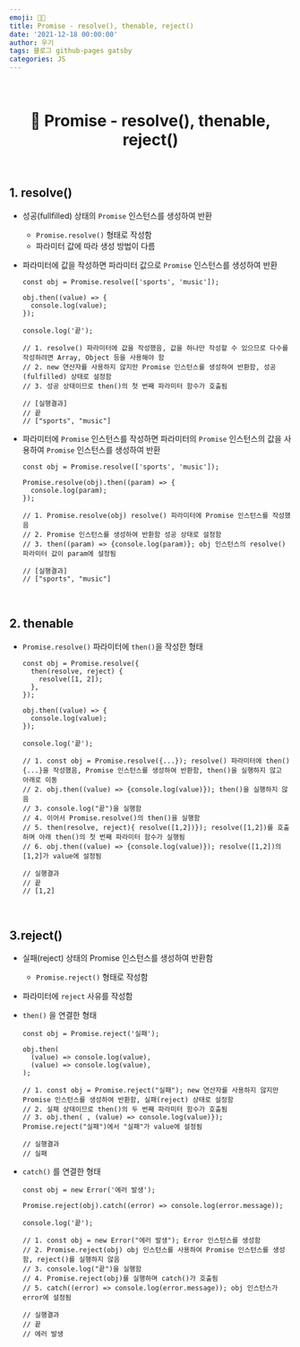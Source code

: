 ```yaml
---
emoji: 👨‍💻
title: Promise - resolve(), thenable, reject()
date: '2021-12-18 00:00:00'
author: 우기
tags: 블로그 github-pages gatsby
categories: JS
---
```


<br>

<h1 align="center">
  👋  Promise -  resolve(), thenable, reject()
</h1>

<br>

## 1. resolve()

- 성공(fullfilled) 상태의 `Promise` 인스턴스를 생성하여 반환

  - `Promise.resolve()` 형태로 작성함
  - 파라미터 값에 따라 생성 방법이 다름

- 파라미터에 값을 작성하면 파라미터 값으로 `Promise` 인스턴스를 생성하여 반환

  ```tsx
  const obj = Promise.resolve(['sports', 'music']);

  obj.then((value) => {
    console.log(value);
  });

  console.log('끝');

  // 1. resolve() 파라미터에 값을 작성했음, 값을 하나만 작성할 수 있으므로 다수를 작성하려면 Array, Object 등을 사용해야 함
  // 2. new 연산자를 사용하지 않지만 Promise 인스턴스를 생성하여 반환함, 성공(fulfilled) 상태로 설정함
  // 3. 성공 상태이므로 then()의 첫 번째 파라미터 함수가 호출됨

  // [실행결과]
  // 끝
  // ["sports", "music"]
  ```

- 파라미터에 `Promise` 인스턴스를 작성하면 파라미터의 `Promise` 인스턴스의 값을 사용하여 `Promise` 인스턴스를 생성하여 반환

  ```tsx
  const obj = Promise.resolve(['sports', 'music']);

  Promise.resolve(obj).then((param) => {
    console.log(param);
  });

  // 1. Promise.resolve(obj) resolve() 파라미터에 Promise 인스턴스를 작성했음
  // 2. Promise 인스턴스를 생성하여 반환함 성공 상태로 설정함
  // 3. then((param) => {console.log(param)}; obj 인스턴스의 resolve() 파라미터 값이 param에 설정됨

  // [실행결과]
  // ["sports", "music"]
  ```

<br>

## 2. thenable

- `Promise.resolve()` 파라미터에 `then()`을 작성한 형태

  ```tsx
  const obj = Promise.resolve({
    then(resolve, reject) {
      resolve([1, 2]);
    },
  });

  obj.then((value) => {
    console.log(value);
  });

  console.log('끝');

  // 1. const obj = Promise.resolve({...}); resolve() 파라미터에 then(){...}을 작성했음, Promise 인스턴스를 생성하여 반환함, then()을 실행하지 않고 아래로 이동
  // 2. obj.then((value) => {console.log(value)}); then()을 실행하지 않음
  // 3. console.log("끝")을 실행함
  // 4. 이어서 Promise.resolve()의 then()을 실행함
  // 5. then(resolve, reject){ resolve([1,2])}); resolve([1,2])를 호출하며 아래 then()의 첫 번째 파라미터 함수가 실행됨
  // 6. obj.then((value) => {console.log(value)}); resolve([1,2])의 [1,2]가 value에 설정됨

  // 실행결과
  // 끝
  // [1,2]
  ```

<br>

## 3.reject()

- 실패(reject) 상태의 Promise 인스턴스를 생성하여 반환함

  - `Promise.reject()` 형태로 작성함

- 파라미터에 `reject` 사유를 작성함

- `then()` 을 연결한 형태

  ```tsx
  const obj = Promise.reject('실패');

  obj.then(
    (value) => console.log(value),
    (value) => console.log(value),
  );

  // 1. const obj = Promise.reject("실패"); new 연산자를 사용하지 않지만 Promise 인스턴스를 생성하여 반환함, 실패(reject) 상태로 설정함
  // 2. 실패 상태이므로 then()의 두 번째 파라미터 함수가 호출됨
  // 3. obj.then( , (value) => console.log(value)}); Promise.reject("실패")에서 "실패"가 value에 설정됨

  // 실행결과
  // 실패
  ```

- `catch()` 를 연결한 형태

  ```tsx
  const obj = new Error('에러 발생');

  Promise.reject(obj).catch((error) => console.log(error.message));

  console.log('끝');

  // 1. const obj = new Error("에러 발생"); Error 인스턴스를 생성함
  // 2. Promise.reject(obj) obj 인스턴스를 사용하여 Promise 인스턴스를 생성함, reject()를 실행하지 않음
  // 3. console.log("끝")을 실행함
  // 4. Promise.reject(obj)를 실행하며 catch()가 호출됨
  // 5. catch((error) => console.log(error.message)); obj 인스턴스가 error에 설정됨

  // 실행결과
  // 끝
  // 에러 발생
  ```

```toc

```
